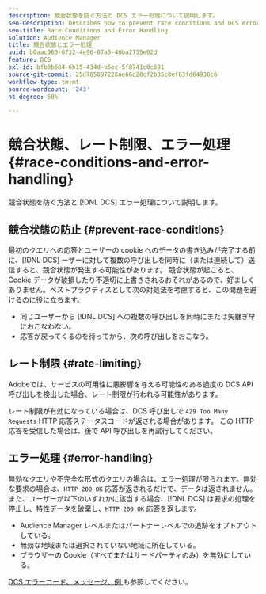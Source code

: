 ```yaml
---
description: 競合状態を防ぐ方法と DCS エラー処理について説明します。
seo-description: Describes how to prevent race conditions and DCS error handling.
seo-title: Race Conditions and Error Handling
solution: Audience Manager
title: 競合状態とエラー処理
uuid: b0aac960-6732-4e96-87a5-40ba2755e02d
feature: DCS
exl-id: bfb0b684-6b15-434d-b5ec-5f8741c0c691
source-git-commit: 25d785097228ae66d20cf2b35c8ef63fd64936c6
workflow-type: tm+mt
source-wordcount: '243'
ht-degree: 58%

---
```


# 競合状態、レート制限、エラー処理 {#race-conditions-and-error-handling}

競合状態を防ぐ方法と [!DNL DCS] エラー処理について説明します。

## 競合状態の防止 {#prevent-race-conditions}

最初のクエリへの応答とユーザーの cookie へのデータの書き込みが完了する前に、[!DNL DCS] ーザーに対して複数の呼び出しを同時に（または連続して）送信すると、競合状態が発生する可能性があります。 競合状態が起こると、Cookie データが破損したり不適切に上書きされるおそれがあるので、好ましくありません。ベストプラクティスとして次の対処法を考慮すると、この問題を避けるのに役に立ちます。

* 同じユーザーから [!DNL DCS] への複数の呼び出しを同時にまたは矢継ぎ早におこなわない。
* 応答が戻ってくるのを待ってから、次の呼び出しをおこなう。

## レート制限 {#rate-limiting}

Adobeでは、サービスの可用性に悪影響を与える可能性のある過度の DCS API 呼び出しを検出した場合、レート制限が行われる可能性があります。

レート制限が有効になっている場合は、DCS 呼び出しで `429 Too Many Requests` HTTP 応答ステータスコードが返される場合があります。 この HTTP 応答を受信した場合は、後で API 呼び出しを再試行してください。

## エラー処理 {#error-handling}

無効なクエリや不完全な形式のクエリの場合は、エラー処理が限られます。無効な要求の場合は、`HTTP 200 OK` 応答が返されるだけで、データは返されません。また、ユーザーが以下のいずれかに該当する場合、[!DNL DCS] は要求の処理を停止し、特性データを破棄し、`HTTP 200 OK` 応答を返します。

* Audience Manager レベルまたはパートナーレベルでの追跡をオプトアウトしている。
* 無効な地域または選択されていない地域に所在している。
* ブラウザーの Cookie（すべてまたはサードパーティのみ）を無効にしている。

[DCS エラーコード、メッセージ、例 ](../../../api/dcs-intro/dcs-api-reference/dcs-error-codes.md) も参照してください。
